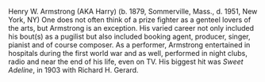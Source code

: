 Henry W. Armstrong (AKA Harry) (b. 1879, Sommerville, Mass., d. 1951, New York, NY) One does not often think of a prize fighter as a genteel lovers of the arts, but Armstrong is an exception. His varied career not only included his bout(s) as a pugilist but also included booking agent, producer, singer, pianist and of course composer. As a performer, Armstrong entertained in hospitals during the first world war and as well, performed in night clubs, radio and near the end of his life, even on TV. His biggest hit was *Sweet Adeline*, in 1903 with Richard H. Gerard.

